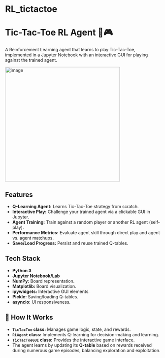 # RL_tictactoe
# Tic-Tac-Toe RL Agent 🤖🎮

A Reinforcement Learning agent that learns to play Tic-Tac-Toe, implemented in a Jupyter Notebook with an interactive GUI for playing against the trained agent.

<img width="372" alt="image" src="https://github.com/user-attachments/assets/33bf1c15-3e4b-42df-a4b3-c1666d58b1f2" />

## Features

*   **Q-Learning Agent:** Learns Tic-Tac-Toe strategy from scratch.
*   **Interactive Play:** Challenge your trained agent via a clickable GUI in Jupyter.
*   **Agent Training:** Train against a random player or another RL agent (self-play).
*   **Performance Metrics:** Evaluate agent skill through direct play and agent vs. agent matchups.
*   **Save/Load Progress:** Persist and reuse trained Q-tables.

## Tech Stack

*   **Python 3**
*   **Jupyter Notebook/Lab**
*   **NumPy:** Board representation.
*   **Matplotlib:** Board visualization.
*   **ipywidgets:** Interactive GUI elements.
*   **Pickle:** Saving/loading Q-tables.
*   **asyncio:** UI responsiveness.

## 🧠 How It Works

*   **`TicTacToe` class:** Manages game logic, state, and rewards.
*   **`RLAgent` class:** Implements Q-learning for decision-making and learning.
*   **`TicTacToeGUI` class:** Provides the interactive game interface.
*   The agent learns by updating its **Q-table** based on rewards received during numerous game episodes, balancing exploration and exploitation.

